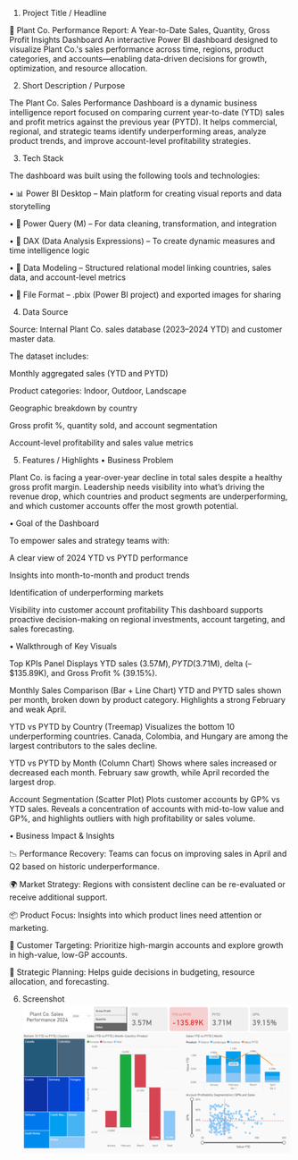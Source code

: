 1. Project Title / Headline

🌿 Plant Co. Performance Report: A Year-to-Date Sales, Quantity, Gross Profit Insights Dashboard
An interactive Power BI dashboard designed to visualize Plant Co.'s sales performance across time, regions, product categories, and accounts—enabling data-driven decisions for growth, optimization, and resource allocation.

2. Short Description / Purpose

The Plant Co. Sales Performance Dashboard is a dynamic business intelligence report focused on comparing current year-to-date (YTD) sales and profit metrics against the previous year (PYTD). It helps commercial, regional, and strategic teams identify underperforming areas, analyze product trends, and improve account-level profitability strategies.

3. Tech Stack

The dashboard was built using the following tools and technologies:

• 📊 Power BI Desktop – Main platform for creating visual reports and data storytelling

• 🔄 Power Query (M) – For data cleaning, transformation, and integration

• 🧠 DAX (Data Analysis Expressions) – To create dynamic measures and time intelligence logic

• 🧩 Data Modeling – Structured relational model linking countries, sales data, and account-level metrics

• 📁 File Format – .pbix (Power BI project) and exported images for sharing


4. Data Source

Source: Internal Plant Co. sales database (2023–2024 YTD) and customer master data.

The dataset includes:

Monthly aggregated sales (YTD and PYTD)

Product categories: Indoor, Outdoor, Landscape

Geographic breakdown by country

Gross profit %, quantity sold, and account segmentation

Account-level profitability and sales value metrics

5. Features / Highlights
• Business Problem

Plant Co. is facing a year-over-year decline in total sales despite a healthy gross profit margin. Leadership needs visibility into what’s driving the revenue drop, which countries and product segments are underperforming, and which customer accounts offer the most growth potential.

• Goal of the Dashboard

To empower sales and strategy teams with:

A clear view of 2024 YTD vs PYTD performance

Insights into month-to-month and product trends

Identification of underperforming markets

Visibility into customer account profitability
This dashboard supports proactive decision-making on regional investments, account targeting, and sales forecasting.

• Walkthrough of Key Visuals

Top KPIs Panel
Displays YTD sales ($3.57M), PYTD ($3.71M), delta (–$135.89K), and Gross Profit % (39.15%).

Monthly Sales Comparison (Bar + Line Chart)
YTD and PYTD sales shown per month, broken down by product category. Highlights a strong February and weak April.

YTD vs PYTD by Country (Treemap)
Visualizes the bottom 10 underperforming countries. Canada, Colombia, and Hungary are among the largest contributors to the sales decline.

YTD vs PYTD by Month (Column Chart)
Shows where sales increased or decreased each month. February saw growth, while April recorded the largest drop.

Account Segmentation (Scatter Plot)
Plots customer accounts by GP% vs YTD sales. Reveals a concentration of accounts with mid-to-low value and GP%, and highlights outliers with high profitability or sales volume.

• Business Impact & Insights

📉 Performance Recovery: Teams can focus on improving sales in April and Q2 based on historic underperformance.

🌍 Market Strategy: Regions with consistent decline can be re-evaluated or receive additional support.

📦 Product Focus: Insights into which product lines need attention or marketing.

👥 Customer Targeting: Prioritize high-margin accounts and explore growth in high-value, low-GP accounts.

🎯 Strategic Planning: Helps guide decisions in budgeting, resource allocation, and forecasting.

6. Screenshot
   ![Preview](https://github.com/d28006/Performance-Report/blob/main/Snapshot%20of%20Dashboard.PNG)

